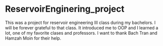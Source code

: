 # ReservoirEnginering_project
This was a project for reservoir engineering III class during my bachelors. I will be forever grateful to that class. It introduced me to OOP and I learned a lot, one of my favorite clases and professors. I want to thank Bach Tran and Hamzah Moin for their help.
